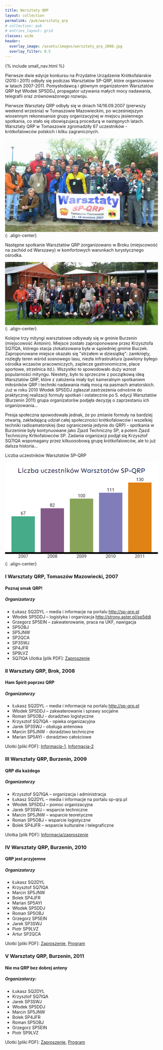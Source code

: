 ```yaml
---
title: Warsztaty QRP
layout: collection
permalink: /puk/warsztaty_qrp
# collection: puk
# entries_layout: grid
classes: wide
header:
  overlay_image: /assets/images/warsztaty_qrp_2008.jpg
  overlay_filter: 0.5
---
```


{% include small_nav.html %}

Pierwsze dwie edycje konkursu na Przydatne Urządzenie Krótkofalarskie (2010 i 2011) odbyły się podczas Warsztatów SP-QRP, które organizowano w latach 2007-2011. Pomysłodawcą i głównym organizatorem Warsztatów QRP był Włodek SP5DDJ, propagator używania małych mocy nadawania, telegrafii oraz zrównoważonego rozwoju.

Pierwsze Warsztaty QRP odbyły się w dniach 14/16.09.2007 (pierwszy weekend września) w Tomaszowie Mazowieckim, po wcześniejszym wiosennym rekonesansie grupy organizacyjnej w miejscu jesiennego spotkania, co stało się obowiązujacą procedurą w następnych latach. Warsztaty QRP w Tomaszowie zgromadziły 67 uczestników - krótkofalowców polskich i kilku zagranicznych.

![](/assets/images/warsztaty_qrp_2007.jpg){: .align-center}

Następne spotkanie Warsztatów QRP zorganizowano w Broku (miejscowość na zachód od Warszawy) w komfortowych warunkach turystycznego ośrodka.

![](/assets/images/warsztaty_qrp_2008.jpg){: .align-center}

Kolejne trzy mityngi warsztatowe odbywały się w gminie Burzenin (miejscowość Antonin). Miejsce zostało zaproponowane przez Krzysztofa SQ7IQA, którego stacja zlokalizowana była w sąsiedniej gminie Buczek. Zaproponowane miejsce okazało się "strzałem w dziesiątkę": zamknięty, rozległy teren wśród sosnowego lasu, niezła infrastruktura (pawilony byłego ośrodka wczasów pracowniczych, zaplecze gastronomiczne, place sportowe, strzelnica itd.). Wszystko to spowodowało duży wzrost popularności mityngu. Niestety, było to sprzeczne z początkową ideą Warsztatów QRP, które z założenia miały być kameralnym spotkaniem miłośników QRP i techniki nadawania małą mocą na pasmach amatorskich. Już w roku 2010 Włodek SP5DDJ zgłaszał zastrzeżenia odnośnie do praktycznej realizacji formuły spotkań i ostatecznie po 5. edycji Warsztatów (Burzenin 2011) grupa organizatorów podjęła decyzję o zaprzestaniu ich organizowania...

Presja społeczna spowodowała jednak, że po zmianie formuły na bardziej otwartą, zakładającą udział całej społeczności krótkofalowców i wszelkiej techniki radioamatorskiej (bez ograniczenia jedynie do QRP) - spotkania w Burzeninie były kontynuowane jako Zjazd Techniczny SP, a potem Zjazd Techniczny Krtkofalowców SP. Zadania organizacji podjął się Krzysztof SQ7IQA wspomagany przez kilkuosobową grupę krótkofalowców, ale to już dalsza historia...

Liczba uczestników Warsztatów SP-QRP

![](/assets/images/warsztaty_qrp_liczba.png){: .align-center}

### I Warsztaty QRP, Tomaszów Mazowiecki, 2007
#### Poznaj smak QRP!
##### Organizatorzy
* Łukasz SQ2DYL – media i informacje na portalu http://sp-qrp.pl
* Włodek SP5DDJ – logistyka i organizacja http://strony.aster.pl/sp5ddj
* Grzegorz SP5EIN – zakwaterowanie, praca na UKF, nawigacja
* SP5OBJ
* SP5JNW
* SP2QCA
* SP3SWJ
* SP4JFR
* SP9LVZ
* SQ7IQA
Ulotka [plik PDF]: [Zaproszenie](/assets/bin/2007_zaproszenie.pdf)

### II Warsztaty QRP, Brok, 2008
#### Ham Spirit poprzez QRP
##### Organizatorzy
* Łukasz SQ2DYL – media i informacje na portalu http://sp-qrp.pl
* Włodek SP5DDJ – zakwaterowanie i sprawy socjalne
* Roman SP5OBJ - doradztwo logistyczne
* Krzysztof SQ7IQA - opieka organizacyjna
* Jarek SP3SWJ - obsługa antenowa
* Marcin SP5JNW - doradztwo techniczne
* Marian SP5AYI - doradztwo całościowe

Ulotki [pliki PDF]: [Informacja-1](/assets/bin/2008_zaproszenie_1.pdf), [Informacja-2](/assets/bin/2008_zaproszenie_2.pdf)


### III Warsztaty QRP, Burzenin, 2009
#### QRP dla każdego
##### Organizatorzy
* Krzysztof SQ7IQA – organizacja i administracja
* Łukasz SQ2DYL – media i informacje na portalu sp-qrp.pl
* Włodek SP5DDJ – pomoc organizacyjna
* Jarek SP3SWJ – wsparcie techniczne
* Marcin SP5JNW – wsparcie teoretyczne
* Roman SP5OBJ – wsparcie logistyczne
* Bolek SP4JFR – wsparcie kulturalne i telegraficzne

Ulotka [plik PDF]: [Informacja/zaproszenie](/assets/bin/2009_zaproszenie.pdf)

### IV Warsztaty QRP, Burzenin, 2010
#### QRP jest przyjemne
##### Organizatorzy

* Łukasz SQ2DYL
* Krzysztof SQ7IQA
* Marcin SP5JNW
* Bolek SP4JFR
* Marian SP5AYI
* Włodek SP5DDJ
* Roman SP5OBJ
* Grzegorz SP5EIN
* Jarek SP3SWJ
* Piotr SP9LVZ
* Artur SP2QCA

Ulotki [pliki PDF]: [Zaproszenie](/assets/bin/2010_zaproszenie.pdf), [Program](/assets/bin/2010_program.pdf)

### V Warsztaty QRP, Burzenin, 2011
#### Nie ma QRP bez dobrej anteny
##### Organizatorzy:

* Łukasz SQ2DYL
* Krzysztof SQ7IQA
* Jarek SP3SWJ
* Włodek SP5DDJ
* Marcin SP5JNW
* Bolek SP4JFR
* Roman SP5OBJ
* Grzegorz SP5EIN
* Piotr SP9LVZ

Ulotki [pliki PDF]: [Zaproszenie](/assets/bin/2011_zaproszenie.pdf), [Program](/assets/bin/2011_program.pdf)
